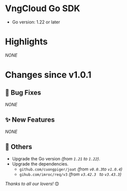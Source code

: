 # VngCloud Go SDK

- Go version: 1.22 or later

# Highlights
_NONE_

# Changes since v1.0.1
## :bug: Bug Fixes
_NONE_

## :sparkles: New Features
_NONE_

## :hammer: Others
- Upgrade the Go version _(from `1.21` to `1.22`)_.
- Upgrade the dependencies.
  - `github.com/cuongpiger/joat` _(from `v0.0.3`to `v1.0.4`)_
  - `gihub.com/imroc/req/v3` _(from `v3.42.3 ` to `v3.43.3`)_

_Thanks to all our lovers!_ 😊